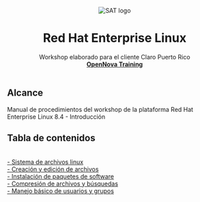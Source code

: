 <p align="center"><img src="https://github.com/gpulido-redhat/tecnologiasredhat/blob/master/images/rhel82_logo.png?raw=true" alt="SAT logo">
</p>
<h1 align="center">Red Hat Enterprise Linux</h1>
<p align="center">
Workshop elaborado para el cliente Claro Puerto Rico  <br>
  <a href="https://www.opennova.pe/"><strong>OpenNova Training </strong></a>
  <br>
  <br>
</p>


<h2>Alcance</h2>

Manual de procedimientos del workshop de la plataforma Red Hat Enterprise Linux 8.4 - Introducción

<h2>Tabla de contenidos</h2>
<br><a href="rhel02">- Sistema de archivos linux</a>
<br><a href="rhel03">- Creación y edición de archivos
<br><a href="rhel04">- Instalación de paquetes de software
<br><a href="rhel05">- Compresión de archivos y búsquedas
<br><a href="rhel06">- Manejo básico de usuarios y grupos
